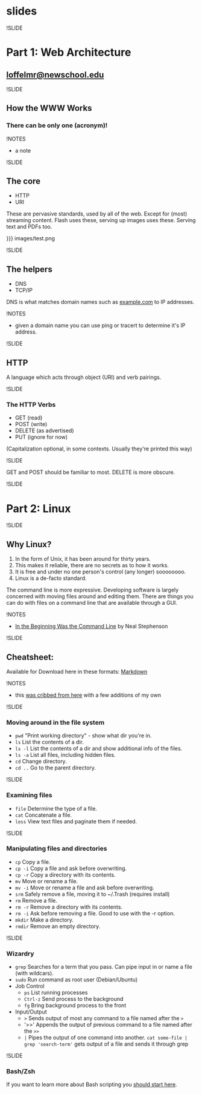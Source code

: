 # slides

!SLIDE

# Part 1: Web Architecture

## loffelmr@newschool.edu


!SLIDE

## How the WWW Works


### There can be only one (acronym)!


!NOTES

 * a note



!SLIDE

## The core

* HTTP
* URI

These are pervasive standards, used by all of the web. Except for
(most) streaming content. Flash uses these, serving up images uses
these. Serving text and PDFs too.

}}} images/test.png


!SLIDE

## The helpers

* DNS
* TCP/IP

DNS is what matches domain names such as [example.com](http://example.com) to IP addresses. 

!NOTES

  * given a domain name you can use ping or tracert to determine it's IP
    address.


!SLIDE

## HTTP

A language which acts through object (URI) and verb pairings.


!SLIDE

### The HTTP Verbs

* GET (read)
* POST (write)
* DELETE (as advertised)
* PUT (ignore for now)


(Capitalization optional, in some contexts. Usually they're printed this
way)


!SLIDE

GET and POST should be familiar to most. DELETE is more obscure.


!SLIDE

# Part 2: Linux


!SLIDE

## Why Linux?

1. In the form of Unix, it has been around for thirty years. 
1. This makes it reliable, there are no secrets as to how it works.
1. It is free and under no one person's control (any longer) soooooooo.
1. Linux is a de-facto standard.

The command line is more expressive. Developing software is largely
concerned with moving files around and editing them. There are things
you can do with files on a command line that are available through a
GUI. 

!NOTES

  * [In the Beginning Was the Command Line](http://www.cryptonomicon.com/beginning.html) by Neal Stephenson


!SLIDE

## Cheatsheet:

Available for Download here in these formats:
[Markdown](https://github.com/the0ther/databases/tree/master/week-1/linux-cheatsheet.md)

!NOTES
  * this [was cribbed from here](http://www.tuxfiles.org/linuxhelp/linuxcommands.html) with a few additions of my own


!SLIDE

### Moving around in the file system

* `pwd`	"Print working directory" - show what dir you're in.
* `ls`	List the contents of a dir.
* `ls -l`	List the contents of a dir and show additional info of the files.
* `ls -a`	List all files, including hidden files.
* `cd`	Change directory.
* `cd ..`	Go to the parent directory.


!SLIDE

### Examining files

* `file`	Determine the type of a file.
* `cat`	Concatenate a file.
* `less`	View text files and paginate them if needed.


!SLIDE

### Manipulating files and directories

* `cp`	Copy a file.
* `cp -i`	Copy a file and ask before overwriting.
* `cp -r`	Copy a directory with its contents.
* `mv`	Move or rename a file.
* `mv -i`	Move or rename a file and ask before overwriting.
* `srm` Safely remove a file, moving it to ~/.Trash (requires install)
* `rm`	Remove a file.
* `rm -r`	Remove a directory with its contents.
* `rm -i`	Ask before removing a file. Good to use with the -r option.
* `mkdir`	Make a directory.
* `rmdir`	Remove an empty directory.


!SLIDE

### Wizardry

* `grep` Searches for a term that you pass. Can pipe input in or name a
  file (with wildcars).
* `sudo` Run command as root user (Debian/Ubuntu)
* Job Control
  * `ps` List running processes
  * `Ctrl-z` Send process to the background
  * `fg` Bring background process to the front
* Input/Output
  * `>` Sends output of most any command to a file named after the `>`
  * '>>' Appends the output of previous command to a file named after
    the `>>`
  * `|` Pipes the output of one command into another. `cat some-file |
    grep 'search-term'` gets output of a file and sends it through grep



!SLIDE

### Bash/Zsh

If you want to learn more about Bash scripting you [should start
here](http://tldp.org/LDP/Bash-Beginners-Guide/html/Bash-Beginners-Guide.html).
